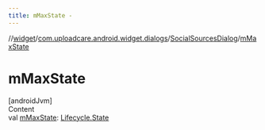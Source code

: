 ```yaml
---
title: mMaxState -
---
```

//[widget](../../index.md)/[com.uploadcare.android.widget.dialogs](../index.md)/[SocialSourcesDialog](index.md)/[mMaxState](m-max-state.md)



# mMaxState  
[androidJvm]  
Content  
val [mMaxState](m-max-state.md): [Lifecycle.State](https://developer.android.com/reference/kotlin/androidx/lifecycle/Lifecycle.State.html)  



